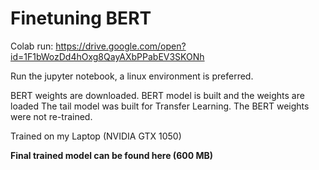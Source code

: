 # Finetuning BERT

Colab run: https://drive.google.com/open?id=1F1bWozDd4hOxg8QayAXbPPabEV3SKONh

Run the jupyter notebook, a linux environment is preferred.

BERT weights are downloaded.
BERT model is built and the weights are loaded
The tail model was built for Transfer Learning.
The BERT weights were not re-trained.

Trained on my Laptop (NVIDIA GTX 1050)

**Final trained model can be found here (600 MB)**